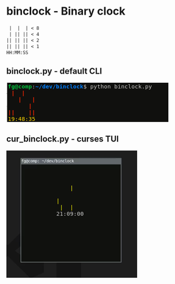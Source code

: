 # binclock - Binary clock

```
 |  |  | < 8
 | || || < 4
|| || || < 2
|| || || < 1
HH:MM:SS
```

## binclock.py - default CLI

![binclock.png](https://raw.githubusercontent.com/snowmanunderwater/binclock/master/binclock.png)

## cur_binclock.py - curses TUI

![cur_binclock.gif](https://github.com/snowmanunderwater/binclock/blob/master/cur_binclock.gif)